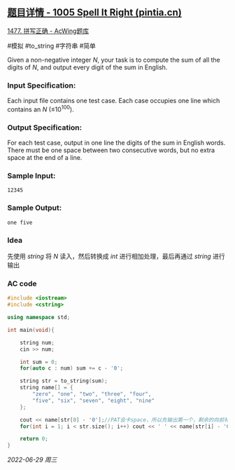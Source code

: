 ## [题目详情 - 1005 Spell It Right (pintia.cn)](https://pintia.cn/problem-sets/994805342720868352/problems/994805519074574336)

[1477. 拼写正确 - AcWing题库](https://www.acwing.com/problem/content/1479/)

#模拟 #to_string #字符串 #简单

Given a non-negative integer *N*, your task is to compute the sum of all the digits of *N*, and output every digit of the sum in English.

### Input Specification:

Each input file contains one test case. Each case occupies one line which contains an *N* (≤$10^{100}$).

### Output Specification:

For each test case, output in one line the digits of the sum in English words. There must be one space between two consecutive words, but no extra space at the end of a line.

### Sample Input:

```in
12345
```

### Sample Output:

```out
one five
```

### Idea

先使用 $string$ 将 $N$ 读入，然后转换成 $int$ 进行相加处理，最后再通过 $string$ 进行输出

### AC code

```cpp
#include <iostream>
#include <cstring>

using namespace std;

int main(void){

    string num;
    cin >> num;

    int sum = 0;
    for(auto c : num) sum += c - '0';

    string str = to_string(sum);
    string name[] = {
        "zero", "one", "two", "three", "four",
        "five", "six", "seven", "eight", "nine"
    };

    cout << name[str[0] - '0'];//PAT会卡space，所以先输出第一个，剩余的向前补空格
    for(int i = 1; i < str.size(); i++) cout << ' ' << name[str[i] - '0'];

    return 0;
}
```


*2022-06-29 周三*